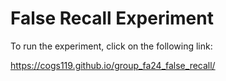 # False Recall Experiment

To run the experiment, click on the following link:

https://cogs119.github.io/group_fa24_false_recall/
